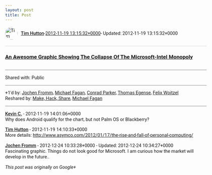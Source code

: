 ```yaml
---
layout: post
title: Post
---
```


<html><head><meta charset="utf-8"><title>Google+ post</title><style>body {font: 11pt Roboto, Arial, sans-serif; max-width: 640px; margin: 24px;}.author-photo {border-radius: 50%; margin-right: 10px; width: 40px;}.author {font-weight: 500;}.main-content {margin: 15px 0 15px;}.post-title {font-weight: bold;}.location {display: block; margin-top: 15px;}.location img {float: left; margin-right: 5px; width: 20px;}.media-link {display: inline-block; max-width: 100%; vertical-align: top;}.media-link p {margin-top: 5px; max-height: 4em; overflow: scroll;}.media {max-height: 100vh; max-width: 100%;}.video-placeholder {background: black; display: flex; height: 300px; max-width: 100%; width: 640px;}.play-icon {border-bottom: 30px solid transparent; border-left: 50px solid white; border-top: 30px solid transparent; color: white; margin: auto;}.album {max-height: 800px; overflow: scroll; width: calc(100vw - 48px);}.album .media-link {margin-right: 5px; max-width: 250px;}.album .media {max-height: 250px;}.link-embed {border-top: 1px solid lightgrey; display: block; margin-top: 20px;}.link-embed img {max-width: 100%;}.inline-link-embed {display: block;}.inline-link-embed img {vertical-align: middle;}.link-title {display: inline-block; font-size: medium; font-weight: 300; padding-left: 1em;}.reshare-attribution {display: block; font-weight: bold; margin-bottom: 10px;}.poll-image {margin-bottom: 5px; max-height: 300px; max-width: 500px;}.poll-choice {align-items: center; display: flex; margin-bottom: 5px; max-width: 500px;}.poll-choice-percentage {background-color: lightblue; height: 100%; left: 0; position: absolute; z-index: -1;}.poll-choice-selected {margin-right: 5px;}.poll-choice-results {border: 1px solid lightgray; border-radius: 5px; display: flex; line-height: 40px; overflow: hidden; padding: 0 8px; position: relative;}.poll-choice-results, .poll-choice-description {flex-grow: 1; margin-right: 10px;}.poll-choice-image {width: 100%;}.poll-choice-image, .poll-choice-image img {max-height: 40px; max-width: 100px;}.poll-choice-votes {max-height: 100px; overflow: auto;}.plus-entity-embed {color: black; display: block; text-decoration: none;}.plus-entity-embed-cover-photo {max-height: 300px; max-width: 100%;}.plus-entity-embed-info {padding: 0 1em 1em;}.plus-entity-embed-info h2 {font-weight: 500; margin: 10px 0;}.plus-entity-embed-info p {font-size: small; margin: 0;}.collection-owner-avatar {border-radius: 50%; border: 2px solid white; height: 40px; margin-top: -22px;}.visibility {padding: 1em 0; border-top: 1px solid grey;}.post-activity {padding: 1em 0; border-top: 1px solid grey;}.comments {border-top: 1px solid gray; padding-top: 1em;}.comment + .comment {margin-top: 1em;}.comment .media-link, .comment .inline-link-embed {margin-top: 5px;}</style></head><body><div style="margin-bottom:1em;"><div style="display:flex; align-items:center"><img class="author-photo" src="https://lh4.googleusercontent.com/-epo4ZZKNqEw/AAAAAAAAAAI/AAAAAAAAVSU/qu3LpcHEnoQ/s64-c/photo.jpg" alt="Tim Hutton"><a href="https://plus.google.com/+TimHutton" target="_blank" class="author">Tim Hutton</a> - <a target="_blank" href="https://plus.google.com/+TimHutton/posts/XnMQ9WNxms6">2012-11-19 13:15:32+0000</a><span> - Updated: 2012-11-19 13:15:32+0000</span></div><div class="main-content"></div><a href="http://www.businessinsider.com/wintel-monopoly-2012-9" target="_blank" class="link-embed"><h3>An Awesome Graphic Showing The Collapse Of The Microsoft-Intel Monopoly</h3><img src="http://static4.businessinsider.com/image/505375a769bedda419000017-885-524/wintel-monopoly.jpg?maxX=620&amp;maxY=367" alt=""></a></div><div class="visibility">Shared with: Public</div><div class="post-activity"><div class="plus-oners">+1'd by: <a href="https://plus.google.com/+JochenFromm">Jochen Fromm</a>, <a href="https://plus.google.com/+MichaelFaganJnr">Michael Fagan</a>, <a href="https://plus.google.com/+ConradParker">Conrad Parker</a>, <a href="https://plus.google.com/+ThomasEgense">Thomas Egense</a>, <a href="https://plus.google.com/+FelixWoitzel">Felix Woitzel</a></div><div class="resharers">Reshared by: <a href="https://plus.google.com/115335799936532561135">Make, Hack, Share</a>, <a href="https://plus.google.com/+MichaelFaganJnr">Michael Fagan</a></div></div><div class="comments"><div class="comment"><a target="_blank" href="https://plus.google.com/+KevinC" class="author">Kevin C.</a><span class="time"> - 2012-11-19 14:01:06+0000</span><div class="comment-content">Why does Android qualify for the chart, but not Palm OS or Blackberry?</div></div><div class="comment"><a target="_blank" href="https://plus.google.com/+TimHutton" class="author">Tim Hutton</a><span class="time"> - 2012-11-19 14:10:33+0000</span><div class="comment-content">More details: <a rel="nofollow" target="_blank" href="http://www.asymco.com/2012/01/17/the-rise-and-fall-of-personal-computing/" class="ot-anchor bidi_isolate" jslog="10929; track:click" dir="ltr">http://www.asymco.com/2012/01/17/the-rise-and-fall-of-personal-computing/</a></div></div><div class="comment"><a target="_blank" href="https://plus.google.com/+JochenFromm" class="author">Jochen Fromm</a><span class="time"> - 2012-12-24 10:33:28+0000</span><span> - Updated: 2012-12-24 10:34:27+0000</span><div class="comment-content">Fascinating graphic. Things do not look good for Microsoft. I am curious how the market will develop in the future..</div></div></div></body></html>

<i>This post was originally on Google+</i>